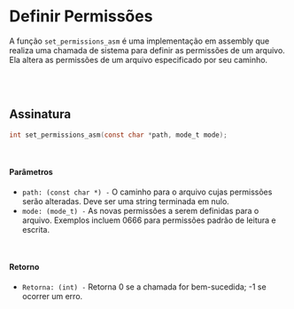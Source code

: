 # Definir Permissões
A função `set_permissions_asm` é uma implementação em assembly que realiza uma chamada de sistema para definir as permissões de um arquivo. Ela altera as permissões de um arquivo especificado por seu caminho.

<br><br>

## Assinatura
```c
int set_permissions_asm(const char *path, mode_t mode);
```

<br>

#### Parâmetros
- `path: (const char *) -` O caminho para o arquivo cujas permissões serão alteradas. Deve ser uma string terminada em nulo.
- `mode: (mode_t) -` As novas permissões a serem definidas para o arquivo. Exemplos incluem 0666 para permissões padrão de leitura e escrita.

<br>

#### Retorno
- `Retorna: (int) -` Retorna 0 se a chamada for bem-sucedida; -1 se ocorrer um erro.
